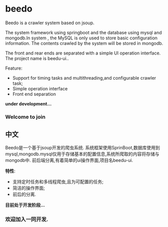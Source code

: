 # beedo
Beedo is a crawler system based on jsoup.

The system framework using springboot and the database using mysql and mongodb.In system ,
the MySQL is only used to store basic configuration information. The contents crawled by the system will be stored in mongodb.

The front and rear ends are separated with a simple UI operation interface. The project name is beedu-ui..

Feature:
  - Support for timing tasks and multithreading,and configurable crawler task;
  - Simple operation interface
  - Front end separation
 
**under development...**
 
### Welcome to join 
  
## 中文
  Beedo是一个基于jsoup开发的爬虫系统.
  系统框架使用SprinBoot,数据库使用到mysql,mongodb.mysql仅用于存储基本的配置信息,系统所爬取的内容将存储与mongodb中.
  前后端分离,有着简单的ui操作界面,项目名beedu-ui.
  
  **特性**:
  - 支持定时任务和多线程爬虫,且为可配置的任务;
  - 简洁的操作界面;
  - 前后的分离.
  
  **目前处于开发阶段...**
  
  ### 欢迎加入一同开发.
  
  
